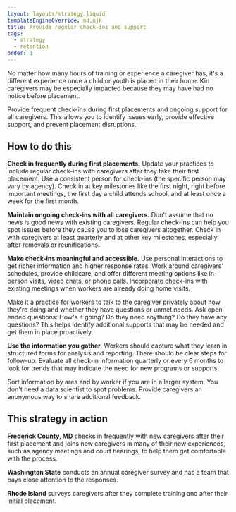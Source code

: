 ```yaml
---
layout: layouts/strategy.liquid
templateEngineOverride: md,njk
title: Provide regular check-ins and support
tags:
  - strategy
  - retention
order: 1
---
```

No matter how many hours of training or experience a caregiver has, it's a different experience once a child or youth is placed in their home. Kin caregivers may be especially impacted because they may have had no notice before placement. 

Provide frequent check-ins during first placements and ongoing support for all caregivers. This allows you to identify issues early, provide effective support, and prevent placement disruptions.

## How to do this

**Check in frequently during first placements.** Update your practices to include regular check-ins with caregivers after they take their first placement. Use a consistent person for check-ins (the specific person may vary by agency). Check in at key milestones like the first night, right before important meetings, the first day a child attends school, and at least once a week for the first month.

**Maintain ongoing check-ins with all caregivers.** Don't assume that no news is good news with existing caregivers. Regular check-ins can help you spot issues before they cause you to lose caregivers altogether. Check in with caregivers at least quarterly and at other key milestones, especially after removals or reunifications.

**Make check-ins meaningful and accessible.** Use personal interactions to get richer information and higher response rates. Work around caregivers' schedules, provide childcare, and offer different meeting options like in-person visits, video chats, or phone calls. Incorporate check-ins with existing meetings when workers are already doing home visits.

Make it a practice for workers to talk to the caregiver privately about how they're doing and whether they have questions or unmet needs. Ask open-ended questions: How's it going? Do they need anything? Do they have any questions? This helps identify additional supports that may be needed and get them in place proactively.

**Use the information you gather.** Workers should capture what they learn in structured forms for analysis and reporting. There should be clear steps for follow-up. Evaluate all check-in information quarterly or every 6 months to look for trends that may indicate the need for new programs or supports.

Sort information by area and by worker if you are in a larger system. You don't need a data scientist to spot problems. Provide caregivers an anonymous way to share additional feedback.

## This strategy in action

**Frederick County, MD** checks in frequently with new caregivers after their first placement and joins new caregivers in many of their new experiences, such as agency meetings and court hearings, to help them get comfortable with the process.

**Washington State** conducts an annual caregiver survey and has a team that pays close attention to the responses.

**Rhode Island** surveys caregivers after they complete training and after their initial placement.

